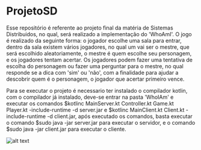 # ProjetoSD
Esse repositório é referente ao projeto final da matéria de Sistemas Distribuidos, no qual, será realizado a implementação do 'WhoAmI'.
O jogo é realizado da seguinte forma: o jogador escolhe uma sala para entrar, dentro da sala existem vários jogadores, no qual um vai ser o mestre, que será escolhido aleatoriamente, o mestre é quem escolhe seu personagem, e os jogadores tentam acertar. Os jogadores podem fazer uma tentativa de escolha do personagem ou fazer uma perguntar para o mestre, no qual responde se a dica com 'sim' ou 'não', com a finalidade para ajudar a descobrir quem é o personagem, o jogador que acertar primeiro vence.

Para se executar o projeto é necessario ter instalado o compilador kotlin, com o compilador já instalado, deve-se entrar na pasta 'WhoIAm' e executar os comandos $kotlinc MainServer.kt Controller.kt Game.kt Player.kt -include-runtime -d server.jar e $kotlinc MainClient.kt Client.kt -include-runtime -d client.jar, após executado os comandos, basta executar o comando $sudo java -jar server.jar para executar o servidor, e o comando $sudo java -jar client.jar para executar o cliente.


![alt text](https://github.com/pexee/ProjetoSD/blob/master/Arquitetura.png)
